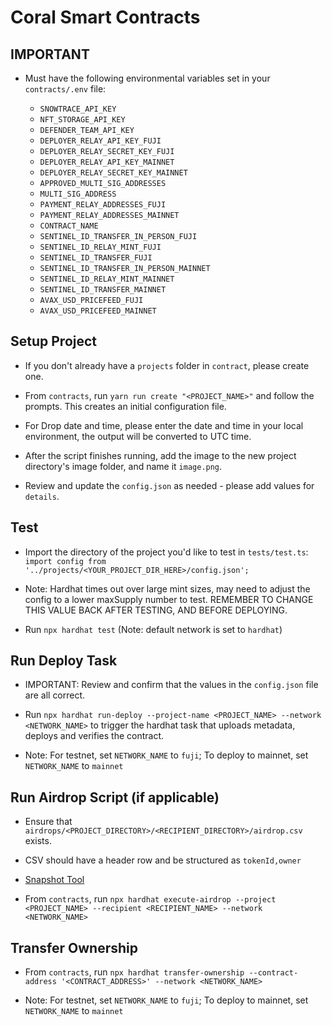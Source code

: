 # Coral Smart Contracts

## IMPORTANT

- Must have the following environmental variables set in your `contracts/.env` file:

  - `SNOWTRACE_API_KEY`
  - `NFT_STORAGE_API_KEY`
  - `DEFENDER_TEAM_API_KEY`
  - `DEPLOYER_RELAY_API_KEY_FUJI`
  - `DEPLOYER_RELAY_SECRET_KEY_FUJI`
  - `DEPLOYER_RELAY_API_KEY_MAINNET`
  - `DEPLOYER_RELAY_SECRET_KEY_MAINNET`
  - `APPROVED_MULTI_SIG_ADDRESSES`
  - `MULTI_SIG_ADDRESS`
  - `PAYMENT_RELAY_ADDRESSES_FUJI`
  - `PAYMENT_RELAY_ADDRESSES_MAINNET`
  - `CONTRACT_NAME`
  - `SENTINEL_ID_TRANSFER_IN_PERSON_FUJI`
  - `SENTINEL_ID_RELAY_MINT_FUJI`
  - `SENTINEL_ID_TRANSFER_FUJI`
  - `SENTINEL_ID_TRANSFER_IN_PERSON_MAINNET`
  - `SENTINEL_ID_RELAY_MINT_MAINNET`
  - `SENTINEL_ID_TRANSFER_MAINNET`
  - `AVAX_USD_PRICEFEED_FUJI`
  - `AVAX_USD_PRICEFEED_MAINNET`

## Setup Project

- If you don't already have a `projects` folder in `contract`, please create one.

- From `contracts`, run `yarn run create "<PROJECT_NAME>"` and follow the prompts. This creates an initial configuration file.

- For Drop date and time, please enter the date and time in your local environment, the output will be converted to UTC time.

- After the script finishes running, add the image to the new project directory's image folder, and name it `image.png`.

- Review and update the `config.json` as needed - please add values for `details`.

## Test

- Import the directory of the project you'd like to test in `tests/test.ts`: `import config from '../projects/<YOUR_PROJECT_DIR_HERE>/config.json';`

- Note: Hardhat times out over large mint sizes, may need to adjust the config to a lower maxSupply number to test. REMEMBER TO CHANGE THIS VALUE BACK AFTER TESTING, AND BEFORE DEPLOYING.

- Run `npx hardhat test` (Note: default network is set to `hardhat`)

## Run Deploy Task

- IMPORTANT: Review and confirm that the values in the `config.json` file are all correct.

- Run `npx hardhat run-deploy --project-name <PROJECT_NAME> --network <NETWORK_NAME>` to trigger the hardhat task that uploads metadata, deploys and verifies the contract.

- Note: For testnet, set `NETWORK_NAME` to `fuji`; To deploy to mainnet, set `NETWORK_NAME` to `mainnet`

## Run Airdrop Script (if applicable)

- Ensure that `airdrops/<PROJECT_DIRECTORY>/<RECIPIENT_DIRECTORY>/airdrop.csv` exists.

- CSV should have a header row and be structured as `tokenId,owner`

- [Snapshot Tool](https://tools.roland.xyz/snapshot)

- From `contracts`, run `npx hardhat execute-airdrop --project <PROJECT_NAME> --recipient <RECIPIENT_NAME> --network <NETWORK_NAME>`

## Transfer Ownership

- From `contracts`, run `npx hardhat transfer-ownership --contract-address '<CONTRACT_ADDRESS>' --network <NETWORK_NAME>`

- Note: For testnet, set `NETWORK_NAME` to `fuji`; To deploy to mainnet, set `NETWORK_NAME` to `mainnet`
